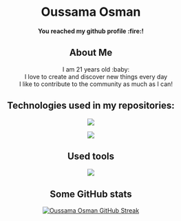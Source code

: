 <h1 align="center">Oussama Osman</h1>
<p align="center">
 <b>You reached my github profile :fire:!</b> 
</p>
<h2 align="center">About Me</h2>
<ul align="center">
   I am 21 years old :baby:
   <br/>
   I love to create and discover new things every day 
   <br/>
   I like to contribute to the community as much as I can! 
</ul>
<h2 align="center">Technologies used in my repositories:</h2>

<p align="center">
  <a href="https://skillicons.dev">
    <img src="https://skillicons.dev/icons?i=html,firebase,latex,mongodb,astro,bash,php,md,py,rust&perline=10" />
  </a>
</p>
<p align="center">
  <a href="https://skillicons.dev">
    <img src="https://skillicons.dev/icons?i=css,react,nextjs,js&perline=4" />
  </a>
</p>

<h2 align="center">Used tools</h2>

<p align="center">
  <a href="https://skillicons.dev">
    <img src="https://skillicons.dev/icons?i=vscode,linux,vercel,git,github,figma,docker,raspberrypi,vim&perline=9" />
  </a>
</p>

<h2 align="center">Some GitHub stats</h2>
<p align="center">
    <a href="https://git.io/streak-stats">
        <img src="https://streak-stats.demolab.com?user=Oussamaosman02&theme=algolia&hide_border=true&border_radius=5&locale=es&date_format=j%2Fn%5B%2FY%5D&card_width=500&type=png" alt="Oussama Osman GitHub Streak" />
    </a>
</p>
